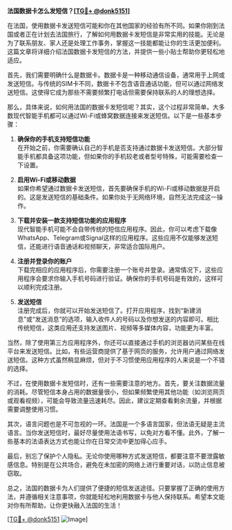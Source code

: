 **法国数据卡怎么发短信？[[TG💪+ @donk5151](https://t.me/s/donk5151)]**

在法国，使用数据卡发送短信可能和你在其他国家的经验有所不同。如果你刚到法国或者正在计划去法国旅行，了解如何用数据卡发短信是非常实用的技能。无论是为了联系朋友、家人还是处理工作事务，掌握这一技能都能让你的生活更加便利。这篇文章将详细介绍法国数据卡发短信的方法，并提供一些小贴士帮助你更轻松地适应。

首先，我们需要明确什么是数据卡。数据卡是一种移动通信设备，通常用于上网或发送短信。与传统的SIM卡不同，数据卡不包含语音通话功能，但可以通过网络发送短信。这使得它成为那些不需要频繁打电话但需要保持联系的人的理想选择。

那么，具体来说，如何用法国的数据卡发短信呢？其实，这个过程非常简单。大多数现代智能手机都可以通过Wi-Fi或蜂窝数据连接来发送短信。以下是一些基本步骤：

1. **确保你的手机支持短信功能**  
   在开始之前，你需要确认自己的手机是否支持通过数据卡发送短信。大部分智能手机都具备这项功能，但如果你的手机较老或者型号特殊，可能需要检查一下设置。

2. **启用Wi-Fi或移动数据**  
   如果你希望通过数据卡发送短信，首先要确保手机的Wi-Fi或移动数据是开启的。这是发送短信的基础条件。如果你处于无网络环境，自然无法完成这一操作。

3. **下载并安装一款支持短信功能的应用程序**  
   现代智能手机可能不会自带传统的短信应用程序。因此，你可以考虑下载像WhatsApp、Telegram或Signal这样的应用程序。这些应用不仅能够发送短信，还能进行语音通话和视频聊天，非常适合国际用户。

4. **注册并登录你的账户**  
   下载完相应的应用程序后，你需要注册一个账号并登录。通常情况下，这些应用程序会要求你输入手机号码进行验证。确保你的手机号码是有效的，这样可以顺利完成注册。

5. **发送短信**  
   注册完成后，你就可以开始发送短信了。打开应用程序，找到“新建消息”或“发送消息”的选项，输入收件人的号码以及你想发送的内容即可。相比传统短信，这类应用还支持发送图片、视频等多媒体内容，功能更为丰富。

当然，除了使用第三方应用程序外，你还可以直接通过手机的浏览器访问某些在线平台来发送短信。比如，有些运营商提供了基于网页的服务，允许用户通过网络发送短信。这种方式虽然稍显麻烦，但对于不习惯使用应用程序的人来说是一个不错的选择。

不过，在使用数据卡发短信时，还有一些需要注意的地方。首先，要关注数据流量的消耗。尽管短信本身占用的数据量很小，但如果频繁使用其他功能（如浏览网页或观看视频），可能会导致流量迅速耗尽。因此，建议定期查看剩余流量，并根据需要调整使用习惯。

其次，语言问题也是不可忽视的一环。法国是一个多语言国家，但法语无疑是主流语言。当你发送短信时，最好尽量使用法语书写，以免对方看不懂。此外，了解一些基本的法语表达方式也能让你在日常交流中更加得心应手。

最后，别忘了保护个人隐私。无论你使用哪种方式发送短信，都要注意不要泄露敏感信息。特别是在公共场合，避免在未加密的网络上进行重要对话，以防止信息被窃取。

总之，法国的数据卡为人们提供了便捷的短信发送途径。只要掌握了正确的使用方法，并遵循相关注意事项，你就能轻松地利用数据卡与他人保持联系。希望本文能对你有所帮助，让你更快融入法国的生活！

[[TG💪+ @donk5151](https://t.me/s/donk5151) ![Image](https://i.postimg.cc/rwNCRYN7/Snipaste-2025-04-30-17-27-05.png)]
